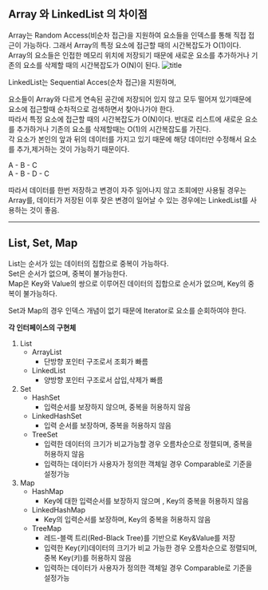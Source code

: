 ## **Array 와 LinkedList 의 차이점**

Array는 Random Access(비순차 접근)을 지원하여 요소들을 인덱스를 통해 직접 접근이 가능하다.
그래서 Array의 특정 요소에 접근할 때의 시간복잡도가 O(1)이다.
Array의 요소들은 인접한 메모리 위치에 저장되기 때문에 새로운 요소를 추가하거나 기존의 요소를 삭제할 때의 시간복잡도가 O(N)이 된다.
![title](https://img1.daumcdn.net/thumb/R1280x0/?scode=mtistory2&fname=https%3A%2F%2Fblog.kakaocdn.net%2Fdn%2FJYbhU%2FbtrepvMvpay%2FZO7KoEQeJzaxYJrRS4knBk%2Fimg.png)   


LinkedList는 Sequential Acces(순차 접근)을 지원하며,

요소들이 Array와 다르게 연속된 공간에 저장되어 있지 않고 모두 떨어져 있기때문에 요소에 접근할때 순차적으로 검색하면서 찾아나가야 한다.  
따라서 특정 요소에 접근할 때의 시간복잡도가 O(N)이다.
반대로 리스트에 새로운 요소를 추가하거나 기존의 요소를 삭제할때는 O(1)의 시간복잡도를 가진다.  
각 요소가 본인의 앞과 뒤의 데이터를 가지고 있기 때문에 해당 데이터만 수정해서 요소를 추가,제거하는 것이 가능하기 때문이다.
  
 
A - B - C  
A - B - D - C

따라서 데이터를 한번 저장하고 변경이 자주 일어나지 않고 조회에만 사용될 경우는 Array를,
데이터가 저장된 이후 잦은 변경이 일어날 수 있는 경우에는 LinkedList를 사용하는 것이 좋음.


---


## **List, Set, Map**

List는 순서가 있는 데이터의 집합으로 중복이 가능하다.  
Set은 순서가 없으며, 중복이 불가능한다.  
Map은 Key와 Value의 쌍으로 이루어진 데이터의 집합으로 순서가 없으며, Key의 중복이 불가능하다.  

Set과 Map의 경우 인덱스 개념이 없기 때문에 Iterator로 요소를 순회하여야 한다.


**각 인터페이스의 구현체**

1. List 
    - ArrayList
        -   단방향 포인터 구조로서 조회가 빠름
    - LinkedList
        -   양방향 포인터 구조로서 삽입,삭제가 빠름
2. Set
    - HashSet
        - 입력순서를 보장하지 않으며, 중복을 허용하지 않음
    - LinkedHashSet
        - 입력 순서를 보장하며, 중복을 허용하지 않음
    - TreeSet
        - 입력한 데이터의 크기가 비교가능할 경우 오름차순으로 정렬되며, 중복을 허용하지 않음
        - 입력하는 데이터가 사용자가 정의한 객체일 경우 Comparable로 기준을 설정가능
3. Map
    - HashMap
        - Key에 대한 입력순서를 보장하지 않으며 , Key의 중복을 허용하지 않음
    - LinkedHashMap
        - Key의 입력순서를 보장하며, Key의 중복을 허용하지 않음
    - TreeMap
        - 레드-블랙 트리(Red-Black Tree)를 기반으로 Key&Value를 저장
        - 입력한 Key(키)데이터의 크기가 비교 가능한 경우 오름차순으로 정렬되며, 중복 Key(키)를 허용하지 않음
        - 입력하는 데이터가 사용자가 정의한 객체일 경우 Comparable로 기준을 설정가능
